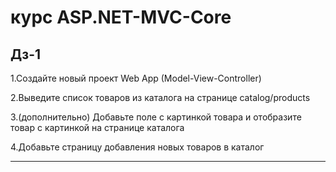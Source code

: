 # курс ASP.NET-MVC-Core

Дз-1
----------------------------------------------------

1.Создайте новый проект Web App (Model-View-Controller)

2.Выведите список товаров из каталога на странице catalog/products

3.(дополнительно) Добавьте поле с картинкой товара и отобразите товар с картинкой на странице каталога

4.Добавьте страницу добавления новых товаров в каталог

--------------------------------------------------------

